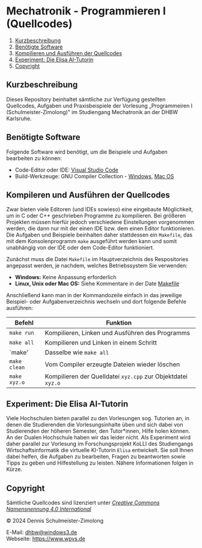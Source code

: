 Mechatronik - Programmieren I (Quellcodes)
==========================================

1. [Kurzbeschreibung](#kurzbeschreibung)
1. [Benötigte Software](#benötigte-software)
1. [Kompilieren und Ausführen der Quellcodes](#kompileren-und-ausführen-der-quellcodes)
1. [Experiment: Die Elisa AI-Tutorin](#experiment-die-elisa-ai-tutorin)
1. [Copyright](#copyright)

Kurzbeschreibung
----------------

Dieses Repository beinhaltet sämtliche zur Verfügung gestellten Quellcodes,
Aufgaben und Praxisbeispiele der Vorlesung „Programmeiren I (Schulmeister-Zimolong)”
im Studiengang Mechatronik an der DHBW Karlsruhe.

Benötigte Software
------------------

Folgende Software wird benötigt, um die Beispiele und Aufgaben bearbeiten zu können:

* Code-Editor oder IDE: [Visual Studio Code](https://code.visualstudio.com/)
* Build-Werkzeuge: GNU Compiler Collection -
  [Windows](https://jmeubank.github.io/tdm-gcc/download/),
  [Mac OS](https://osxdaily.com/2023/05/02/how-install-gcc-mac/)

Kompileren und Ausführen der Quellcodes
---------------------------------------

Zwar bieten viele Editoren (und IDEs sowieso) eine eingebaute Möglichkeit, um in C oder C++
geschrieben Programme zu kompilieren. Bei größeren Projekten müssen hierfür jedoch verschiedene
Einstellungen vorgenommen werden, die dann nur mit der einen IDE bzw. dem einen Editor funktionieren.
Die Aufgaben und Beispiele beinhalten daher stattdessen ein `Makefile`, das mit dem Konsolenprogramm
`make` ausgeführt werden kann und somit unabhängig von der IDE oder dem Code-Editor funktioniert.

Zunächst muss die Datei `Makefile` im Hauptverzeichnis des Respositories angepasst werden, je nachdem,
welches Betriebssystem Sie verwenden:

* **Windows:** Keine Anpassung erforderlich
* **Linux, Unix oder Mac OS:** Siehe Kommentare in der Date [Makefile](Makefile)

Anschließend kann man in der Kommandozeile einfach in das jeweilige Beispiel- oder Aufgabenverzeichnis
wechseln und dort folgende Befehle ausführen:

| **Befehl**   | **Funktion**                                                 |
|--------------|--------------------------------------------------------------|
| `make run`   | Kompilieren, Linken und Ausführen des Programms              |
| `make all`   | Kompilieren und Linken in einem Schritt                      |
| `make'       | Dasselbe wie `make all`                                      |
| `make clean` | Vom Compiler erzeugte Dateien wieder löschen                 |
| `make xyz.o` | Kompilieren der Quelldatei `xyz.cpp` zur Objektdatei `xyz.o` |


Experiment: Die Elisa AI-Tutorin
--------------------------------

Viele Hochschulen bieten parallel zu den Vorlesungen sog. Tutorien an, in denen die Studierenden die
Vorlesungsinhalte üben und sich dabei von Studierenden der höheren Semester, den Tutor*innen, Hilfe
holen können. An der Dualen Hochschule haben wir das leider nicht. Als Experiment wird daher parallel
zur Vorlesung im Forschungsprojekt KoLLI des Studiengangs Wirtschaftsinformatik die virtuelle KI-Tutorin
`Elisa` entwickelt. Sie soll Ihnen dabei helfen, die Aufgaben zu bearbeiten, Fragen zu beantworten sowie
Tipps zu geben und Hilfestellung zu leisten. Nähere Informationen folgen in Kürze.

Copyright
---------

Sämtliche Quellcodes sind lizenziert unter
[_Creative Commons Namensnennung 4.0 International_](http://creativecommons.org/licenses/by/4.0/)

© 2024 Dennis Schulmeister-Zimolong <br/>

E-Mail: [dhbw@windows3.de](mailto:dhbw@windows3.de) <br/>
Webseite: https://www.wpvs.de

